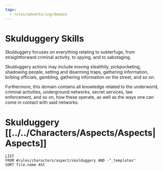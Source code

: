```yaml
---
tags:
  - rules/adventuring/domain
---
```

# Skulduggery Skills
Skulduggery focuses on everything relating to subterfuge, from straightforward criminal activity, to spying, and to sabotaging.

Skulduggery actions may include moving stealthily, pickpocketing, shadowing people, setting and disarming traps, gathering information, bribing officials, gambling, gathering information on the street, and so on.

Furthermore, this domain contains all knowledge related to the underworld, criminal activities, underground networks, secret services, law enforcement, and so on, how these operate, as well as the ways one can come in contact with said networks.

# Skulduggery [[../../Characters/Aspects/Aspects|Aspects]]
```dataview
LIST
FROM #rules/characters/aspect/skulduggery AND -"_templates"
SORT file.name ASC
```
